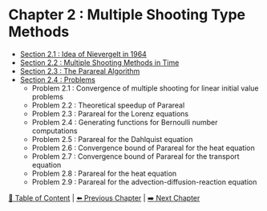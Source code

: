 # Chapter 2 : Multiple Shooting Type Methods

- [Section 2.1 : Idea of Nievergelt in 1964](./sec2.1/README.md)
- [Section 2.2 : Multiple Shooting Methods in Time](./sec2.2/README.md)
- [Section 2.3 : The Parareal Algorithm](./sec2.3/README.md)
- [Section 2.4 : Problems](./sec2.4/README.md)
    - Problem 2.1 : Convergence of multiple shooting for linear initial value problems
    - Problem 2.2 : Theoretical speedup of Parareal
    - Problem 2.3 : Parareal for the Lorenz equations
    - Problem 2.4 : Generating functions for Bernoulli number computations
    - Problem 2.5 : Parareal for the Dahlquist equation
    - Problem 2.6 : Convergence bound of Parareal for the heat equation
    - Problem 2.7 : Convergence bound of Parareal for the transport equation
    - Problem 2.8 : Parareal for the heat equation
    - Problem 2.9 : Parareal for the advection-diffusion-reaction equation

[:book: Table of Content](../README.md) | [:arrow_left: Previous Chapter](../chap1/README.md) | [:arrow_right: Next Chapter](../chap3/README.md)